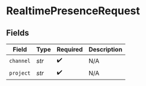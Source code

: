 # RealtimePresenceRequest


## Fields

| Field              | Type               | Required           | Description        |
| ------------------ | ------------------ | ------------------ | ------------------ |
| `channel`          | *str*              | :heavy_check_mark: | N/A                |
| `project`          | *str*              | :heavy_check_mark: | N/A                |